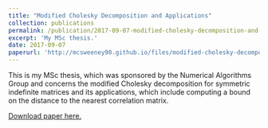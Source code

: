 ```yaml
---
title: "Modified Cholesky Decomposition and Applications"
collection: publications
permalink: /publication/2017-09-07-modified-cholesky-decomposition-and-applications
excerpt: 'My MSc thesis.'
date: 2017-09-07
paperurl: 'http://mcsweeney90.github.io/files/modified-cholesky-decomposition-and-applications.pdf'
---
```

This is my MSc thesis, which was sponsored by the Numerical Algorithms Group and concerns the modified Cholesky decomposition for symmetric indefinite matrices and its applications, which include computing a bound on the distance to the nearest correlation matrix.

[Download paper here.](http://mcsweeney90.github.io/files/modified-cholesky-decomposition-and-applications.pdf)
